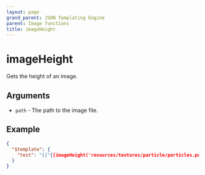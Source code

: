 ```yaml
---
layout: page
grand_parent: JSON Templating Engine
parent: Image functions
title: imageHeight
---
```


# imageHeight

Gets the height of an image.
## Arguments

- `path` - The path to the image file.

## Example

```json
{
  "$template": {
    "test": "{{"{{imageHeight('resources/textures/particle/particles.png')"}}}}"
  }
}
```
